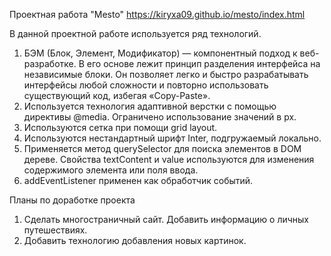 Проектная работа "Mesto"
https://kiryxa09.github.io/mesto/index.html

В данной проектной работе используется ряд технологий. 
1. БЭМ (Блок, Элемент, Модификатор) — компонентный подход к веб-разработке. В его основе лежит принцип разделения интерфейса на независимые блоки. Он позволяет легко и быстро разрабатывать интерфейсы любой сложности и повторно использовать существующий код, избегая «Copy-Paste».
2. Используется технология адаптивной верстки с помощью директивы @media. Ограничено использование значений в px.
3. Используются сетка при помощи grid layout.
4. Используются нестандартный шрифт Inter, подгружаемый локально.
5. Применяется метод querySelector для поиска элементов в DOM дереве. Свойства textContent и value используются для изменения содержимого элемента или поля ввода.
6. addEventListener применен как обработчик событий.

Планы по доработке проекта
1. Сделать многостраничный сайт. Добавить информацию о личных путешествиях.
2. Добавить технологию добавления новых картинок.